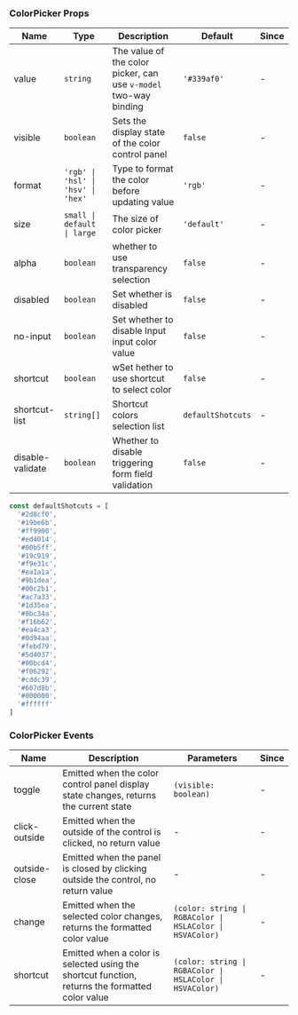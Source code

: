 ### ColorPicker Props

| Name          | Type    | Description                                                                     | Default          | Since |
| ------------- | ------- | ------------------------------------------------------------------------ | --------------- | --- |
| value | `string` | The value of the color picker, can use `v-model` two-way binding | `'#339af0'` | - |
| visible | `boolean` | Sets the display state of the color control panel | `false` | - |
| format | `'rgb' \| 'hsl' \| 'hsv' \| 'hex'` | Type to format the color before updating value | `'rgb'` | - |
| size | `small \| default \| large` | The size of color picker | `'default'` | - |
| alpha | `boolean` | whether to use transparency selection | `false` | - |
| disabled | `boolean` | Set whether is disabled | `false` | - |
| no-input | `boolean` | Set whether to disable Input input color value | `false` | - |
| shortcut | `boolean` | wSet hether to use shortcut to select color | `false` | - |
| shortcut-list | `string[]` | Shortcut colors selection list | `defaultShotcuts` | - |
| disable-validate | `boolean` | Whether to disable triggering form field validation | `false` | - |

```js
const defaultShotcuts = [
  '#2d8cf0',
  '#19be6b',
  '#ff9900',
  '#ed4014',
  '#00b5ff',
  '#19c919',
  '#f9e31c',
  '#ea1a1a',
  '#9b1dea',
  '#00c2b1',
  '#ac7a33',
  '#1d35ea',
  '#8bc34a',
  '#f16b62',
  '#ea4ca3',
  '#0d94aa',
  '#febd79',
  '#5d4037',
  '#00bcd4',
  '#f06292',
  '#cddc39',
  '#607d8b',
  '#000000',
  '#ffffff'
]
```

### ColorPicker Events

| Name             | Description                                                             | Parameters           | Since |
| ---------------- | ---------------------------------------------------------------- | -------------- | --- |
| toggle | Emitted when the color control panel display state changes, returns the current state | `(visible: boolean)` | - |
| click-outside | Emitted when the outside of the control is clicked, no return value | - | - |
| outside-close | Emitted when the panel is closed by clicking outside the control, no return value | - | - |
| change | Emitted when the selected color changes, returns the formatted color value | `(color: string \| RGBAColor \| HSLAColor \| HSVAColor)` | - |
| shortcut | Emitted when a color is selected using the shortcut function, returns the formatted color value | `(color: string \| RGBAColor \| HSLAColor \| HSVAColor)` | - |
